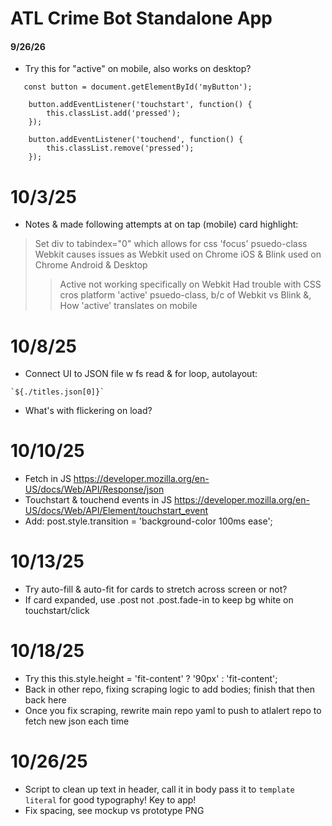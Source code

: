 # ATL Crime Bot Standalone App

#### 9/26/26

* Try this for "active" on mobile, also works on desktop?
```
   const button = document.getElementById('myButton');

    button.addEventListener('touchstart', function() {
        this.classList.add('pressed');
    });

    button.addEventListener('touchend', function() {
        this.classList.remove('pressed');
    });
```
# 10/3/25

* Notes & made following attempts at on tap (mobile) card highlight:
> Set div to tabindex="0" which allows for css 'focus' psuedo-class
> Webkit causes issues as Webkit used on Chrome iOS & Blink used on Chrome Android & Desktop
>> Active not working specifically on Webkit
> Had trouble with CSS cros platform 'active' psuedo-class, b/c of Webkit vs Blink &,
>> How 'active' translates on mobile

# 10/8/25

* Connect UI to JSON file w fs read & for loop, autolayout:
> 
```
`${./titles.json[0]}`
```
* What's with flickering on load?

# 10/10/25

* Fetch in JS https://developer.mozilla.org/en-US/docs/Web/API/Response/json
* Touchstart & touchend events in JS https://developer.mozilla.org/en-US/docs/Web/API/Element/touchstart_event
* Add: post.style.transition = 'background-color 100ms ease';

# 10/13/25

* Try auto-fill & auto-fit for cards to stretch across screen or not?
* If card expanded, use .post not .post.fade-in to keep bg white on touchstart/click

# 10/18/25

* Try this this.style.height = 'fit-content' ? '90px' : 'fit-content';
* Back in other repo, fixing scraping logic  to add bodies; finish that then back here
* Once you fix scraping, rewrite main repo yaml to push to atlalert repo to fetch new json each time

# 10/26/25

* Script to clean up text in header, call it in body pass it to `template literal` for good typography! Key to app!
* Fix spacing, see mockup vs prototype PNG